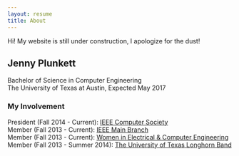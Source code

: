```yaml
---
layout: resume
title: About
---
```


<p class="message">
  Hi! My website is still under construction, I apologize for the dust!
</p>

## Jenny Plunkett
Bachelor of Science in Computer Engineering  
The University of Texas at Austin, Expected May 2017

### My Involvement
President (Fall 2014 - Current): [IEEE Computer Society](http://ieeecs.ece.utexas.edu)  
Member (Fall 2013 - Current): [IEEE Main Branch](http://ieee.ece.utexas.edu)  
Member (Fall 2013 - Current): [Women in Electrical & Computer Engineering](http://utwece.org/)  
Member (Fall 2013 - Summer 2014): [The University of Texas Longhorn Band](https://lhb.music.utexas.edu/)
